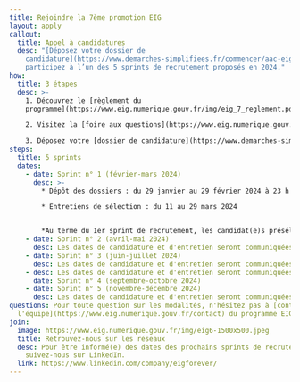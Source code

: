 ```yaml
---
title: Rejoindre la 7ème promotion EIG
layout: apply
callout:
  title: Appel à candidatures
  desc: "[Déposez votre dossier de
    candidature](https://www.demarches-simplifiees.fr/commencer/aac-eig7) et
    participez à l’un des 5 sprints de recrutement proposés en 2024."
how:
  title: 3 étapes
  desc: >-
    1. Découvrez le [règlement du
    programme](https://www.eig.numerique.gouv.fr/img/eig_7_reglement.pdf)

    2. Visitez la [foire aux questions](https://www.eig.numerique.gouv.fr/participer/candidats/faq)

    3. Déposez votre [dossier de candidature](https://www.demarches-simplifiees.fr/commencer/aac-eig7)
steps:
  title: 5 sprints
  dates:
    - date: Sprint n° 1 (février-mars 2024)
      desc: >-
        * Dépôt des dossiers : du 29 janvier au 29 février 2024 à 23 h 59

        * Entretiens de sélection : du 11 au 29 mars 2024


        *Au terme du 1er sprint de recrutement, les candidat(e)s présélectionné(e)s qui n'auront pas été recruté(e)s sur mission pourront intégrer un vivier d’entrepreneur(e)s, afin de se voir proposer de futures missions EIG en 2024.*
    - date: Sprint n° 2 (avril-mai 2024)
      desc: Les dates de candidature et d'entretien seront communiquées prochainement.
    - date: Sprint n° 3 (juin-juillet 2024)
      desc: Les dates de candidature et d'entretien seront communiquées prochainement.
    - desc: Les dates de candidature et d'entretien seront communiquées prochainement.
      date: Sprint n° 4 (septembre-octobre 2024)
    - date: Sprint n° 5 (novembre-décembre 2024)
      desc: Les dates de candidature et d'entretien seront communiquées prochainement.
questions: Pour toute question sur les modalités, n'hésitez pas à [contacter
  l'équipe](https://www.eig.numerique.gouv.fr/contact) du programme EIG.
join:
  image: https://www.eig.numerique.gouv.fr/img/eig6-1500x500.jpeg
  title: Retrouvez-nous sur les réseaux
  desc: Pour être informé(e) des dates des prochains sprints de recrutement,
    suivez-nous sur LinkedIn.
  link: https://www.linkedin.com/company/eigforever/
---
```

